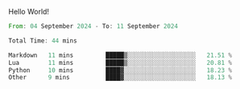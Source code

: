 Hello World!

<!--START_SECTION:waka-->

```rust
From: 04 September 2024 - To: 11 September 2024

Total Time: 44 mins

Markdown   11 mins         █████▒░░░░░░░░░░░░░░░░░░░   21.51 %
Lua        11 mins         █████▒░░░░░░░░░░░░░░░░░░░   20.81 %
Python     10 mins         ████▓░░░░░░░░░░░░░░░░░░░░   18.23 %
Other      9 mins          ████▓░░░░░░░░░░░░░░░░░░░░   18.13 %
```

<!--END_SECTION:waka-->
